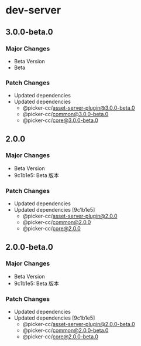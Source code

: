 # dev-server

## 3.0.0-beta.0

### Major Changes

-   Beta Version
-   Beta

### Patch Changes

-   Updated dependencies
-   Updated dependencies
    -   @picker-cc/asset-server-plugin@3.0.0-beta.0
    -   @picker-cc/common@3.0.0-beta.0
    -   @picker-cc/core@3.0.0-beta.0

## 2.0.0

### Major Changes

-   Beta Version
-   9c1b1e5: Beta 版本

### Patch Changes

-   Updated dependencies
-   Updated dependencies [9c1b1e5]
    -   @picker-cc/asset-server-plugin@2.0.0
    -   @picker-cc/common@2.0.0
    -   @picker-cc/core@2.0.0

## 2.0.0-beta.0

### Major Changes

-   Beta Version
-   9c1b1e5: Beta 版本

### Patch Changes

-   Updated dependencies
-   Updated dependencies [9c1b1e5]
    -   @picker-cc/asset-server-plugin@2.0.0-beta.0
    -   @picker-cc/common@2.0.0-beta.0
    -   @picker-cc/core@2.0.0-beta.0
